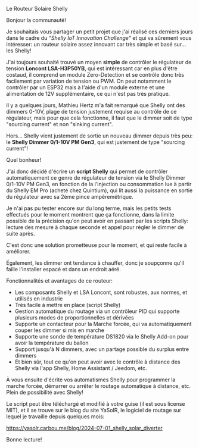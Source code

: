 Le Routeur Solaire Shelly

Bonjour la communauté!

Je souhaitais vous partager un petit projet que j'ai réalisé ces derniers jours dans le cadre du _"Shelly IoT Innovation Challenge"_ et qui va sûrement vous intéresser: un routeur solaire assez innovant car très simple et basé sur... les Shelly!

J'ai toujours souhaité trouvé un moyen **simple** de contrôler le régulateur de tension **Loncont LSA-H3P50YB**, qui est intéressant car en plus d'être costaud, il comprend un module Zero-Detection et se contrôle donc très facilement par variation de tension ou PWM.
On peut notamment le contrôler par un ESP32 mais à l'aide d'un module externe et une alimentation de 12V supplémentaire, ce qui n'est pas très pratique.

Il y a quelques jours, Mathieu Hertz m'a fait remarqué que Shelly ont des dimmers 0-10V, plage de tension justement requise au contrôle de ce régulateur, mais pour que cela fonctionne, il faut que le dimmer soit de type "sourcing current" et non "sinking current".

Hors... Shelly vient justement de sortie un nouveau dimmer depuis très peu: le **Shelly Dimmer 0/1-10V PM Gen3**, qui est justement de type "sourcing current"!

Quel bonheur!

J'ai donc décidé d'écrire un **script Shelly** qui permet de contrôler automatiquement ce genre de régulateur de tension via le Shelly Dimmer 0/1-10V PM Gen3, en fonction de la l'injection ou consommation lue à partir du Shelly EM Pro (acheté chez Quintium), qui lit aussi la puissance en sortie du régulateur avec sa 2ème pince ampèremétrique.

Je n'ai pas pu tester encore sur du long terme, mais les petits tests effectués pour le moment montrent que ça fonctionne, dans la limite possible de la précision qu'on peut avoir en passant par les scripts Shelly: lecture des mesure à chaque seconde et appel pour régler le dimmer de suite après.

C'est donc une solution prometteuse pour le moment, et qui reste facile à améliorer.

Également, les dimmer ont tendance à chauffer, donc je soupçonne qu'il faille l'installer espacé et dans un endroit aéré.

Fonctionnalités et avantages de ce routeur:

- Les composants Shelly et LSA Loncont, sont robustes, aux normes, et utilisés en industrie
- Très facile à mettre en place (script Shelly)
- Gestion automatique du routage via un contrôleur PID qui supporte plusieurs modes de proportionnelles et dérivées
- Supporte un contacteur pour la Marche forcée, qui va automatiquement couper les dimmer si mis en marche
- Supporte une sonde de température DS1820 via le Shelly Add-on pour avoir la température du ballon
- Support jusqu'à N dimmers, avec un partage possible du surplus entre dimmers
- Et bien sûr, tout ce qu'on peut avoir avec le contrôle à distance des Shelly via l'app Shelly, Home Assistant / Jeedom, etc.

À vous ensuite d'écrite vos automatismes Shelly pour programmer la marche forcée, démarrer ou arrêter le routage automatique à distance, etc.
Plein de possibilité avec Shelly!

Le script peut être téléchargé et modifié à votre guise (il est sous license MIT), et il se trouve sur le blog du site YaSolR, le logiciel de routage sur lequel je travaille depuis quelques mois:

https://yasolr.carbou.me/blog/2024-07-01_shelly_solar_diverter

Bonne lecture!
